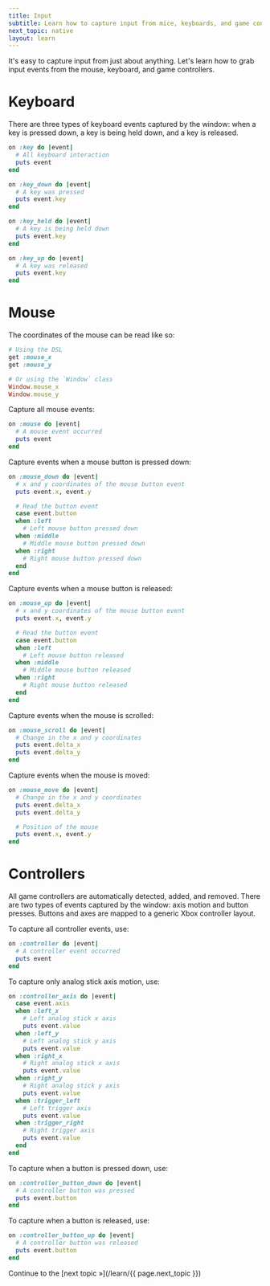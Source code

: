 ```yaml
---
title: Input
subtitle: Learn how to capture input from mice, keyboards, and game controllers
next_topic: native
layout: learn
---
```


It's easy to capture input from just about anything. Let's learn how to grab input events from the mouse, keyboard, and game controllers.

# Keyboard

There are three types of keyboard events captured by the window: when a key is pressed down, a key is being held down, and a key is released.

```ruby
on :key do |event|
  # All keyboard interaction
  puts event
end
```

```ruby
on :key_down do |event|
  # A key was pressed
  puts event.key
end
```

```ruby
on :key_held do |event|
  # A key is being held down
  puts event.key
end
```

```ruby
on :key_up do |event|
  # A key was released
  puts event.key
end
```

# Mouse

The coordinates of the mouse can be read like so:

```ruby
# Using the DSL
get :mouse_x
get :mouse_y

# Or using the `Window` class
Window.mouse_x
Window.mouse_y
```

Capture all mouse events:

```ruby
on :mouse do |event|
  # A mouse event occurred
  puts event
end
```

Capture events when a mouse button is pressed down:

```ruby
on :mouse_down do |event|
  # x and y coordinates of the mouse button event
  puts event.x, event.y

  # Read the button event
  case event.button
  when :left
    # Left mouse button pressed down
  when :middle
    # Middle mouse button pressed down
  when :right
    # Right mouse button pressed down
  end
end
```

Capture events when a mouse button is released:

```ruby
on :mouse_up do |event|
  # x and y coordinates of the mouse button event
  puts event.x, event.y

  # Read the button event
  case event.button
  when :left
    # Left mouse button released
  when :middle
    # Middle mouse button released
  when :right
    # Right mouse button released
  end
end
```

Capture events when the mouse is scrolled:

```ruby
on :mouse_scroll do |event|
  # Change in the x and y coordinates
  puts event.delta_x
  puts event.delta_y
end
```

Capture events when the mouse is moved:

```ruby
on :mouse_move do |event|
  # Change in the x and y coordinates
  puts event.delta_x
  puts event.delta_y

  # Position of the mouse
  puts event.x, event.y
end
```

# Controllers

All game controllers are automatically detected, added, and removed. There are two types of events captured by the window: axis motion and button presses. Buttons and axes are mapped to a generic Xbox controller layout.

To capture all controller events, use:

```ruby
on :controller do |event|
  # A controller event occurred
  puts event
end
```

To capture only analog stick axis motion, use:

```ruby
on :controller_axis do |event|
  case event.axis
  when :left_x
    # Left analog stick x axis
    puts event.value
  when :left_y
    # Left analog stick y axis
    puts event.value
  when :right_x
    # Right analog stick x axis
    puts event.value
  when :right_y
    # Right analog stick y axis
    puts event.value
  when :trigger_left
    # Left trigger axis
    puts event.value
  when :trigger_right
    # Right trigger axis
    puts event.value
  end
end
```

To capture when a button is pressed down, use:

```ruby
on :controller_button_down do |event|
  # A controller button was pressed
  puts event.button
end
```

To capture when a button is released, use:

```ruby
on :controller_button_up do |event|
  # A controller button was released
  puts event.button
end
```

Continue to the [next topic »](/learn/{{ page.next_topic }})
